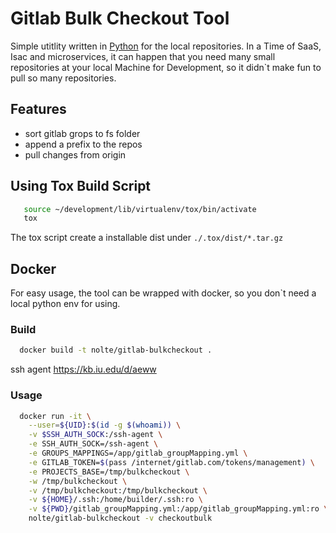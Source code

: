 # Gitlab Bulk Checkout Tool

Simple utitlity written in [Python](https://www.python.org) for the local repositories.
In a Time of SaaS, Isac and microservices, it can happen that you need many small repositories at your local Machine for Development, so it didn`t make fun to pull so many repositories.

## Features

- sort gitlab grops to fs folder
- append a prefix to the repos
- pull changes from origin

## Using Tox Build Script

```bash
   source ~/development/lib/virtualenv/tox/bin/activate
   tox
```

The tox script create a installable dist under ``./.tox/dist/*.tar.gz``

## Docker

For easy usage, the tool can be wrapped with docker, so you don`t need a local python env for using.


### Build

```bash
  docker build -t nolte/gitlab-bulkcheckout .
```
ssh agent
https://kb.iu.edu/d/aeww

### Usage

```bash
  docker run -it \
    --user=${UID}:$(id -g $(whoami)) \
    -v $SSH_AUTH_SOCK:/ssh-agent \
    -e SSH_AUTH_SOCK=/ssh-agent \
    -e GROUPS_MAPPINGS=/app/gitlab_groupMapping.yml \
    -e GITLAB_TOKEN=$(pass /internet/gitlab.com/tokens/management) \
    -e PROJECTS_BASE=/tmp/bulkcheckout \
    -w /tmp/bulkcheckout \
    -v /tmp/bulkcheckout:/tmp/bulkcheckout \
    -v ${HOME}/.ssh:/home/builder/.ssh:ro \
    -v ${PWD}/gitlab_groupMapping.yml:/app/gitlab_groupMapping.yml:ro \
    nolte/gitlab-bulkcheckout -v checkoutbulk
```
